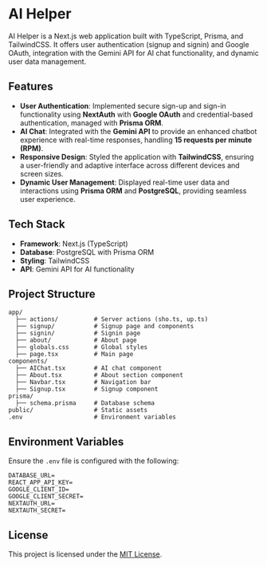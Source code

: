

# AI Helper

AI Helper is a Next.js web application built with TypeScript, Prisma, and TailwindCSS. It offers user authentication (signup and signin) and Google OAuth, integration with the Gemini API for AI chat functionality, and dynamic user data management.  

## Features

- **User Authentication**: Implemented secure sign-up and sign-in functionality using **NextAuth** with **Google OAuth** and credential-based authentication, managed with **Prisma ORM**.
- **AI Chat**: Integrated with the **Gemini API** to provide an enhanced chatbot experience with real-time responses, handling **15 requests per minute (RPM)**.
- **Responsive Design**: Styled the application with **TailwindCSS**, ensuring a user-friendly and adaptive interface across different devices and screen sizes.
- **Dynamic User Management**: Displayed real-time user data and interactions using **Prisma ORM** and **PostgreSQL**, providing seamless user experience.

## Tech Stack

- **Framework**: Next.js (TypeScript)
- **Database**: PostgreSQL with Prisma ORM
- **Styling**: TailwindCSS
- **API**: Gemini API for AI functionality
  
## Project Structure

```
app/
  ├── actions/          # Server actions (sho.ts, up.ts)
  ├── signup/           # Signup page and components
  ├── signin/           # Signin page
  ├── about/            # About page
  ├── globals.css       # Global styles
  ├── page.tsx          # Main page
components/
  ├── AIChat.tsx        # AI chat component
  ├── About.tsx         # About section component
  ├── Navbar.tsx        # Navigation bar
  ├── Signup.tsx        # Signup component
prisma/
  ├── schema.prisma     # Database schema
public/                 # Static assets
.env                    # Environment variables
```



## Environment Variables

Ensure the `.env` file is configured with the following:
```env
DATABASE_URL=
REACT_APP_API_KEY=
GOOGLE_CLIENT_ID=
GOOGLE_CLIENT_SECRET=
NEXTAUTH_URL=
NEXTAUTH_SECRET=
```

## License

This project is licensed under the [MIT License](LICENSE).
